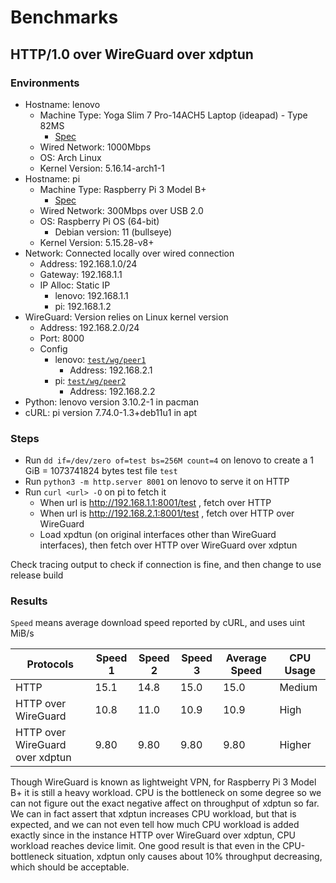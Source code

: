 <!-- Copyright (c) 2022 myl7 -->
<!-- SPDX-License-Identifier: GPL-2.0-or-later -->

# Benchmarks

## HTTP/1.0 over WireGuard over xdptun

### Environments

- Hostname: lenovo
  - Machine Type: Yoga Slim 7 Pro-14ACH5 Laptop (ideapad) - Type 82MS
    - [Spec](https://pcsupport.lenovo.com/us/en/products/laptops-and-netbooks/yoga-series/yoga-slim-7-pro-14ach5/82ms/82ms0000cd/pf2p5rrf)
  - Wired Network: 1000Mbps
  - OS: Arch Linux
  - Kernel Version: 5.16.14-arch1-1
- Hostname: pi
  - Machine Type: Raspberry Pi 3 Model B+
    - [Spec](https://www.raspberrypi.com/products/raspberry-pi-3-model-b-plus/)
  - Wired Network: 300Mbps over USB 2.0
  - OS: Raspberry Pi OS (64-bit)
    - Debian version: 11 (bullseye)
  - Kernel Version: 5.15.28-v8+
- Network: Connected locally over wired connection
  - Address: 192.168.1.0/24
  - Gateway: 192.168.1.1
  - IP Alloc: Static IP
    - lenovo: 192.168.1.1
    - pi: 192.168.1.2
- WireGuard: Version relies on Linux kernel version
  - Address: 192.168.2.0/24
  - Port: 8000
  - Config
    - lenovo: [`test/wg/peer1`](/test/wg/peer1)
      - Address: 192.168.2.1
    - pi: [`test/wg/peer2`](/test/wg/peer2)
      - Address: 192.168.2.2
- Python: lenovo version 3.10.2-1 in pacman
- cURL: pi version 7.74.0-1.3+deb11u1 in apt

### Steps

- Run `dd if=/dev/zero of=test bs=256M count=4` on lenovo to create a 1 GiB = 1073741824 bytes test file `test`
- Run `python3 -m http.server 8001` on lenovo to serve it on HTTP
- Run `curl <url> -O` on pi to fetch it
  - When url is http://192.168.1.1:8001/test , fetch over HTTP
  - When url is http://192.168.2.1:8001/test , fetch over HTTP over WireGuard
  - Load xpdtun (on original interfaces other than WireGuard interfaces), then fetch over HTTP over WireGuard over xdptun

Check tracing output to check if connection is fine, and then change to use release build

### Results

`Speed` means average download speed reported by cURL, and uses uint MiB/s

| Protocols                       | Speed 1 | Speed 2 | Speed 3 | Average Speed | CPU Usage |
| ------------------------------- | ------- | ------- | ------- | ------------- | --------- |
| HTTP                            | 15.1    | 14.8    | 15.0    | 15.0          | Medium    |
| HTTP over WireGuard             | 10.8    | 11.0    | 10.9    | 10.9          | High      |
| HTTP over WireGuard over xdptun | 9.80    | 9.80    | 9.80    | 9.80          | Higher    |

Though WireGuard is known as lightweight VPN, for Raspberry Pi 3 Model B+ it is still a heavy workload.
CPU is the bottleneck on some degree so we can not figure out the exact negative affect on throughput of xdptun so far.
We can in fact assert that xdptun increases CPU workload, but that is expected, and we can not even tell how much CPU workload is added exactly since in the instance HTTP over WireGuard over xdptun, CPU workload reaches device limit.
One good result is that even in the CPU-bottleneck situation, xdptun only causes about 10% throughput decreasing, which should be acceptable.
